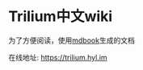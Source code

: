 # Trilium中文wiki
为了方便阅读，使用[mdbook](https://github.com/rust-lang/mdBook)生成的文档

在线地址: https://trilium.hyl.im
